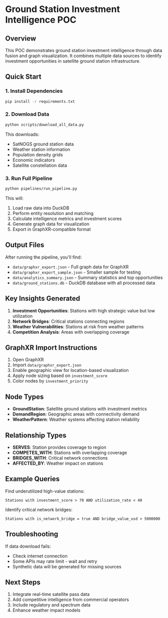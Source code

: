 # Ground Station Investment Intelligence POC

## Overview
This POC demonstrates ground station investment intelligence through data fusion and graph visualization. It combines multiple data sources to identify investment opportunities in satellite ground station infrastructure.

## Quick Start

### 1. Install Dependencies
```bash
pip install -r requirements.txt
```

### 2. Download Data
```bash
python scripts/download_all_data.py
```

This downloads:
- SatNOGS ground station data
- Weather station information
- Population density grids
- Economic indicators
- Satellite constellation data

### 3. Run Full Pipeline
```bash
python pipelines/run_pipeline.py
```

This will:
1. Load raw data into DuckDB
2. Perform entity resolution and matching
3. Calculate intelligence metrics and investment scores
4. Generate graph data for visualization
5. Export in GraphXR-compatible format

## Output Files

After running the pipeline, you'll find:

- `data/graphxr_export.json` - Full graph data for GraphXR
- `data/graphxr_export_sample.json` - Smaller sample for testing
- `data/analytics_summary.json` - Summary statistics and top opportunities
- `data/ground_stations.db` - DuckDB database with all processed data

## Key Insights Generated

1. **Investment Opportunities**: Stations with high strategic value but low utilization
2. **Network Bridges**: Critical stations connecting regions
3. **Weather Vulnerabilities**: Stations at risk from weather patterns
4. **Competition Analysis**: Areas with overlapping coverage

## GraphXR Import Instructions

1. Open GraphXR
2. Import `data/graphxr_export.json`
3. Enable geographic view for location-based visualization
4. Apply node sizing based on `investment_score`
5. Color nodes by `investment_priority`

## Node Types

- **GroundStation**: Satellite ground stations with investment metrics
- **DemandRegion**: Geographic areas with connectivity demand
- **WeatherPattern**: Weather systems affecting station reliability

## Relationship Types

- **SERVES**: Station provides coverage to region
- **COMPETES_WITH**: Stations with overlapping coverage
- **BRIDGES_WITH**: Critical network connections
- **AFFECTED_BY**: Weather impact on stations

## Example Queries

Find underutilized high-value stations:
```
Stations with investment_score > 70 AND utilization_rate < 40
```

Identify critical network bridges:
```
Stations with is_network_bridge = true AND bridge_value_usd > 5000000
```

## Troubleshooting

If data download fails:
- Check internet connection
- Some APIs may rate limit - wait and retry
- Synthetic data will be generated for missing sources

## Next Steps

1. Integrate real-time satellite pass data
2. Add competitive intelligence from commercial operators
3. Include regulatory and spectrum data
4. Enhance weather impact models